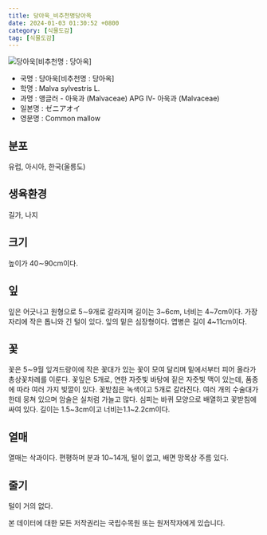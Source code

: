 ```yaml
---
title: 당아욱_비추천명당아옥
date: 2024-01-03 01:30:52 +0800
category: [식물도감]
tag: [식물도감]
---
```




![당아욱[비추천명 : 당아옥]](/fileUpload/plants/basic/Malvaceae/Malva/36318/3_th2.jpg)
- 국명 : 당아욱[비추천명 : 당아옥]
- 학명 : Malva sylvestris L.
- 과명 : 앵글러 - 아욱과 (Malvaceae) APG Ⅳ- 아욱과 (Malvaceae)
- 일본명 : ゼニアオイ
- 영문명 : Common mallow


## 분포
유럽, 아시아, 한국(울릉도)
## 생육환경
길가, 나지
## 크기
높이가 40∼90cm이다.
## 잎
잎은 어긋나고 원형으로 5∼9개로 갈라지며 길이는 3~6cm, 너비는 4~7cm이다. 가장자리에 작은 톱니와 긴 털이 있다. 잎의 밑은 심장형이다. 엽병은 길이 4~11cm이다.
## 꽃
꽃은 5∼9월 잎겨드랑이에 작은 꽃대가 있는 꽃이 모여 달리며 밑에서부터 피어 올라가 총상꽃차례를 이룬다. 꽃잎은 5개로, 연한 자줏빛 바탕에 짙은 자줏빛 맥이 있는데, 품종에 따라 여러 가지 빛깔이 있다. 꽃받침은 녹색이고 5개로 갈라진다. 여러 개의 수술대가 한데 뭉쳐 있으며 암술은 실처럼 가늘고 많다. 심피는 바퀴 모양으로 배열하고 꽃받침에 싸여 있다. 길이는 1.5~3cm이고 너비는1.1~2.2cm이다.
## 열매
열매는 삭과이다. 편평하며 분과 10~14개, 털이 없고, 배면 망목상 주름 있다.
## 줄기
털이 거의 없다.






본 데이터에 대한 모든 저작권리는 국립수목원 또는 원저작자에게 있습니다.

